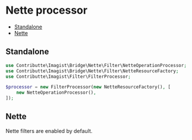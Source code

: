 # Nette processor

- [Standalone](#standalone)
- [Nette](#nette)

## Standalone

```php
use Contributte\Imagist\Bridge\Nette\Filter\NetteOperationProcessor;
use Contributte\Imagist\Bridge\Nette\Filter\NetteResourceFactory;
use Contributte\Imagist\Filter\FilterProcessor;

$processor = new FilterProcessor(new NetteResourceFactory(), [
    new NetteOperationProcessor(),
]);
```

## Nette
Nette filters are enabled by default.
